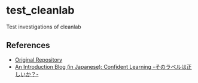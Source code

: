 # test_cleanlab
Test investigations of cleanlab

## References

* [Original Repository](https://github.com/cgnorthcutt/cleanlab)
* [An Introduction Blog (in Japanese): Confident Learning -そのラベルは正しいか？-](https://aotamasaki.hatenablog.com/entry/confident_learning)
